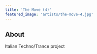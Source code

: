 ```yaml
---
title: 'The Move (4)'
featured_image: 'artists/the-move-4.jpg'
---
```


## About

Italian Techno/Trance project
